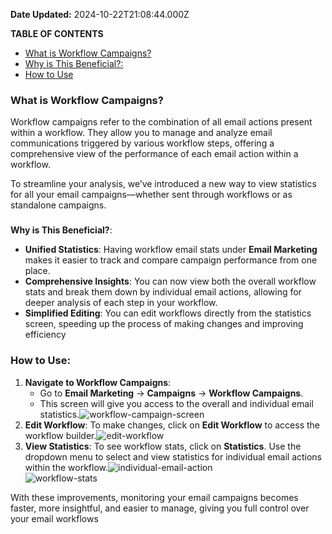 **Date Updated:** 2024-10-22T21:08:44.000Z

**TABLE OF CONTENTS**

* [What is Workflow Campaigns?](#%E2%80%8B%E2%80%8BWhat-is-Workflow-Campaigns?)
* [Why is This Beneficial?:](#Why-is-This-Beneficial?%3A)
* [ How to Use](#%C2%A0How-to-Use%3A)

### **What is Workflow Campaigns?**

Workflow campaigns refer to the combination of all email actions present within a workflow. They allow you to manage and analyze email communications triggered by various workflow steps, offering a comprehensive view of the performance of each email action within a workflow.

To streamline your analysis, we’ve introduced a new way to view statistics for all your email campaigns—whether sent through workflows or as standalone campaigns.

###   
**Why is This Beneficial?**:

* **Unified Statistics**: Having workflow email stats under **Email Marketing** makes it easier to track and compare campaign performance from one place.
* **Comprehensive Insights**: You can now view both the overall workflow stats and break them down by individual email actions, allowing for deeper analysis of each step in your workflow.
* **Simplified Editing**: You can edit workflows directly from the statistics screen, speeding up the process of making changes and improving efficiency

### **How to Use**:

1. **Navigate to Workflow Campaigns**:  
   * Go to **Email Marketing** \-> **Campaigns** \-> **Workflow Campaigns**.  
   * This screen will give you access to the overall and individual email statistics.![workflow-campaign-screen](https://s3.amazonaws.com/cdn.freshdesk.com/data/helpdesk/attachments/production/155034932865/original/rkCijC6vkmuRco_7DwnRGEKb7KWgLaTWxg.jpeg?1729228687)
2. **Edit Workflow**: To make changes, click on **Edit Workflow** to access the workflow builder.![edit-workflow](https://s3.amazonaws.com/cdn.freshdesk.com/data/helpdesk/attachments/production/155034932864/original/515zCmCsv2lSRPSHEV3p2BLTlef0g-5_Ug.jpeg?1729228687)
3. **View Statistics**: To see workflow stats, click on **Statistics**. Use the dropdown menu to select and view statistics for individual email actions within the workflow.![individual-email-action](https://s3.amazonaws.com/cdn.freshdesk.com/data/helpdesk/attachments/production/155034932863/original/oFJEP-hGJlEEt02QhVI7_WClfpqBwoxM7g.jpeg?1729228687)  
![workflow-stats](https://s3.amazonaws.com/cdn.freshdesk.com/data/helpdesk/attachments/production/155034932862/original/gxWpLZMcs2kkP7d0yE8kxw3Xe_3a8tkJgA.jpeg?1729228687)

  
With these improvements, monitoring your email campaigns becomes faster, more insightful, and easier to manage, giving you full control over your email workflows